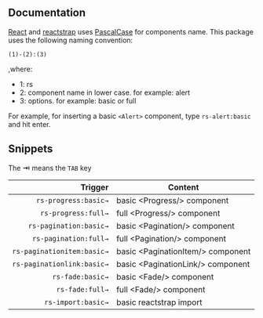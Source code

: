 ## Documentation

[React](https://reactjs.org/) and [reactstrap](https://reactstrap.github.io/) uses [PascalCase](https://github.com/airbnb/javascript/tree/master/react#naming) for components name.
This package uses the following naming convention:

`(1)-(2):(3)`

,where:

 - 1: rs
 - 2: component name in lower case. for example: alert
 - 3: options. for example: basic or full

For example, for inserting a basic `<Alert>` component, type `rs-alert:basic` and hit enter.

## Snippets

The **⇥** means the `TAB` key

| Trigger      | Content |
| -------:     | ------- |
| `rs-progress:basic→`       | basic &lt;Progress/&gt; component |
| `rs-progress:full→`      | full &lt;Progress/&gt; component |
| `rs-pagination:basic→` | basic &lt;Pagination/&gt; component |
| `rs-pagination:full→` | full &lt;Pagination/&gt; component |
| `rs-paginationitem:basic→` | basic &lt;PaginationItem/&gt; component |
| `rs-paginationlink:basic→` | basic &lt;PaginationLink/&gt; component |
| `rs-fade:basic→` | basic &lt;Fade/&gt; component |
| `rs-fade:full→` | full &lt;Fade/&gt; component |
| `rs-import:basic→` | basic reactstrap import |
